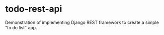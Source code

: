 # todo-rest-api
Demonstration of implementing Django REST framework to create a simple "to do list" app.
